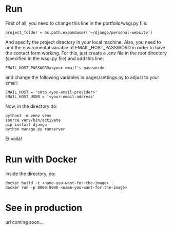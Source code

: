 # Run

First of all, you need to change this line in the portfolio/wsgi.py file:
```
project_folder = os.path.expanduser('~/django/personal-website')
```
And specify the project directory in your local machine.
Also, you need to add the enviromental variable of EMAIL_HOST_PASSWORD in order to have the contact form working. For this, just create a .env file in the root directory (specified in the wsgi.py file) and add this line:
```
EMAIL_HOST_PASSWORD=<your-email's-password>
```
and change the following variables in pages/settings.py to adjust to your email:
```
EMAIL_HOST = 'smtp.<you-email-provider>'
EMAIL_HOST_USER = '<your-email-address'
```

Now, in the directory do:
```
python3 -m venv venv
source venv/bin/activate
pip install django
python manage.py runserver
```
Et voilà!

# Run with Docker

Inside the directory, do:
```
docker build -t <name-you-want-for-the-image> .
docker run -p 8000:8000 <name-you-want-for-the-image>
```

# See in production

url coming soon...